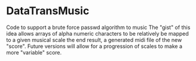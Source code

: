 # DataTransMusic
Code to support a brute force passwd algorithm to music
The "gist" of this idea allows arrays of alpha numeric characters to be relatively be mapped to a given musical scale
the end result, a generated midi file of the new "score". Future versions will allow for a progression of scales to make a 
more "variable" score.
